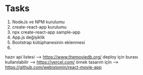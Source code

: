 # Tasks
1. NodeJs ve NPM kurulumu
2. create-react-app kurulumu
3. npx create-react-app sample-app
4. App.js değişiklik
5. Bootstrap kütüphanesinin eklenmesi
6. 



hazır api listesi --> https://www.themoviedb.org/
deploy için burası kullanılabilir --> https://vercel.com/
örnek tasarım için --> https://github.com/webistomin/react-movie-app
